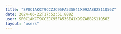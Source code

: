 ```yaml
---
title: "SP0C1AKCT9CCZJC95FA53SE41X99ZABB2S11Q56Z"
date: 2024-06-22T17:52:51.888Z
user: SP0C1AKCT9CCZJC95FA53SE41X99ZABB2S11Q56Z
layout: "users"
---
```

    